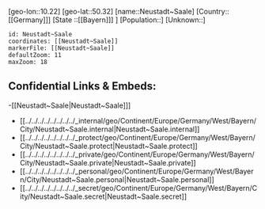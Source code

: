 ﻿---
location: [50.32,10.22]
mapzoom: [7,12] 
mapmarker: city 
type: City
tags:
- geo/City


SpocWebEntityId: 32859
isDeleted: false
confidential: public

---
[geo-lon::10.22]
[geo-lat::50.32]
[name::Neustadt~Saale]
[Country::[[Germany]]]
[State ::[[Bayern]]] ]
[Population::]
[Unknown::]


```leaflet
id: Neustadt~Saale
coordinates: [[Neustadt~Saale]]
markerFile: [[Neustadt~Saale]]
defaultZoom: 11 
maxZoom: 18
```


## Confidential Links & Embeds: 
-[[Neustadt~Saale|Neustadt~Saale]]] 
- [[../../../../../../../../_internal/geo/Continent/Europe/Germany/West/Bayern/City/Neustadt~Saale.internal|Neustadt~Saale.internal]] 
- [[../../../../../../../../_protect/geo/Continent/Europe/Germany/West/Bayern/City/Neustadt~Saale.protect|Neustadt~Saale.protect]] 
- [[../../../../../../../../_private/geo/Continent/Europe/Germany/West/Bayern/City/Neustadt~Saale.private|Neustadt~Saale.private]] 
- [[../../../../../../../../_personal/geo/Continent/Europe/Germany/West/Bayern/City/Neustadt~Saale.personal|Neustadt~Saale.personal]] 
- [[../../../../../../../../_secret/geo/Continent/Europe/Germany/West/Bayern/City/Neustadt~Saale.secret|Neustadt~Saale.secret]] 
